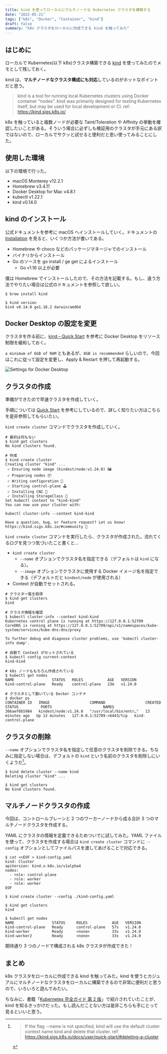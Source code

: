 ```yaml
---
title: kind を使ってローカルにマルチノードな Kubernetes クラスタを構築する
date: "2022-05-21"
tags: ["k8s", "Docker", "Container", "kind"]
draft: false
summary: "k8s クラスタをローカルに作成できる kind を触ってみた"
---
```


## はじめに

ローカルで Kubernetes(以下 k8s)クラスタ構築できる [kind](https://kind.sigs.k8s.io/) を使ってみたのでメモとして残しておく。

kind は、**マルチノードなクラスタ構成にも対応**しているのがホットなポイントだと思う。

> kind is a tool for running local Kubernetes clusters using Docker container “nodes”.
> kind was primarily designed for testing Kubernetes itself, but may be used for local development or CI. ref: https://kind.sigs.k8s.io/

k8s を触っていると複数ノードが必要な Taint/Toleration や Affinity の挙動を確認したいことがある。そういう場合に必ずしも検証用のクラスタが手元にある訳ではないので、ローカルでサクッと試せると便利だと思い使ってみることにした。

## 使用した環境

以下の環境で行った。

- macOS Monterey v12.2.1
- Homebrew v3.4.11
- Docker Desktop for Mac v4.8.1
- kubectl v1.22.1
- kind v0.14.0

## kind のインストール

公式ドキュメントを参考に macOS へインストールしていく。ドキュメントの [Installation](https://kind.sigs.k8s.io/docs/user/quick-start#installation) を見ると、いくつか方法が書いてある。

- Homebrew や choco などのパッケージマネージャでのインストール
- バイナリからインストール
- Go のソースを go install / ge get によるインストール
  - Go v1.16 以上が必要

僕は Homebrew でインストールしたので、その方法を記載する。もし、違う方法でやりたい場合は公式のドキュメントを参照して欲しい。

```shell
$ brew install kind

$ kind version
kind v0.14.0 go1.18.2 darwin/amd64
```

## Docker Desktop の設定を変更

クラスタを作る前に、[kind – Quick Start](https://kind.sigs.k8s.io/docs/user/quick-start/#settings-for-docker-desktop) を参考に Docker Desktop をリソース制限を緩和しておく。

`a minimum of 6GB of RAM` ともあるが、`8GB is recommended` らしいので、今回はこれに従って設定を変更し、Apply & Restart を押して再起動する。

![Settings for Docker Desktop](https://i.imgur.com/9bjgD3e.webp)

## クラスタの作成

準備ができたので早速クラスタを作成していく。

手順については [Quick Start](https://kind.sigs.k8s.io/docs/user/quick-start/) を参考にしているので、詳しく知りたい方はこちらを是非参照してもらいたい。

`kind create cluster` コマンドでクラスタを作成していく。

```shell
# 最初は何もない
$ kind get clusters
No kind clusters found.

# 作成
$ kind create cluster
Creating cluster "kind" ...
 ✓ Ensuring node image (kindest/node:v1.24.0) 🖼
 ✓ Preparing nodes 📦
 ✓ Writing configuration 📜
 ✓ Starting control-plane 🕹️
 ✓ Installing CNI 🔌
 ✓ Installing StorageClass 💾
Set kubectl context to "kind-kind"
You can now use your cluster with:

kubectl cluster-info --context kind-kind

Have a question, bug, or feature request? Let us know! https://kind.sigs.k8s.io/#community 🙂
```

`kind create cluster` コマンドを実行したら、クラスタが作成された。流れてくるログを見つつ気づいたこと書くと…

- `kind create cluster`
  - `--name` オプションでクラスタ名を指定できる（デフォルトは `kind` になる）。
  - `--image` オプションでクラスタに使用する Docker イメージ名を指定できる（デフォルトだと `kindest/node` が使用される）
- Context が自動でセットされる。

```shell
# クラスタ一覧を取得
$ kind get clusters
kind

# クラスタ情報を確認
$ kubectl cluster-info --context kind-kind
Kubernetes control plane is running at https://127.0.0.1:52709
CoreDNS is running at https://127.0.0.1:52709/api/v1/namespaces/kube-system/services/kube-dns:dns/proxy

To further debug and diagnose cluster problems, use 'kubectl cluster-info dump'.

# 自動で Context がセットされている
$ kubectl config current-context
kind-kind

# k8s ノードももちろん作成されている
$ kubectl get nodes
NAME                 STATUS   ROLES           AGE   VERSION
kind-control-plane   Ready    control-plane   23m   v1.24.0

# クラスタとして動いている Docker コンテナ
$ docker ps
CONTAINER ID   IMAGE                  COMMAND                  CREATED          STATUS          PORTS                       NAMES
366aef6b5984   kindest/node:v1.24.0   "/usr/local/bin/entr…"   13 minutes ago   Up 13 minutes   127.0.0.1:52709->6443/tcp   kind-control-plane
```

## クラスタの削除

`--name` オプションでクラスタ名を指定して任意のクラスタを削除できる。ちなみに指定しない場合は、デフォルトの `kind` という名前のクラスタを削除しにいくようだ[^1]。

```shell
$ kind delete cluster --name kind
Deleting cluster "kind" ...

$ kind get clusters
No kind clusters found.
```

## マルチノードクラスタの作成

今回は、コントロールプレーンと 2 つのワーカーノードから成る合計 3 つのマルチノードクラスタを作成する。

YAML にクラスタの情報を定義できるためついでに試してみた。YAML ファイルを使って、クラスタを作成する場合は `kind create cluster` コマンドに `--config` オプションとしてファイルパスを渡してあげることで対応できる。

```shell
$ cat <<EOF > kind-config.yaml
kind: Cluster
apiVersion: kind.x-k8s.io/v1alpha4
nodes:
  - role: control-plane
  - role: worker
  - role: worker
EOF

$ kind create cluster --config ./kind-config.yaml
```

```shell
$ kind get clusters
kind

$ kubectl get nodes
NAME                 STATUS     ROLES           AGE   VERSION
kind-control-plane   Ready      control-plane   57s   v1.24.0
kind-worker          Ready      <none>          33s   v1.24.0
kind-worker2         Ready      <none>          33s   v1.24.0
```

期待通り 3 つのノードで構成される k8s クラスタが作成できた！

## まとめ

k8s クラスタをローカルに作成できる kind を触ってみた。kind を使うとカジュアルにマルチノードなクラスタをローカルに構築できるので非常に便利だと思うので、いろいろと遊んでみたい。

ちなみに、書籍「[Kubernetes 完全ガイド 第 2 版](https://www.amazon.co.jp/dp/B08FZX8PYW)」で紹介されていたことが、kind を知るきっかけだった。もし読んだことない方は是非こちらも手にとって見るといいと思う。

[^1]:
    > If the flag --name is not specified, kind will use the default cluster context name kind and delete that cluster. ref: https://kind.sigs.k8s.io/docs/user/quick-start/#deleting-a-cluster
